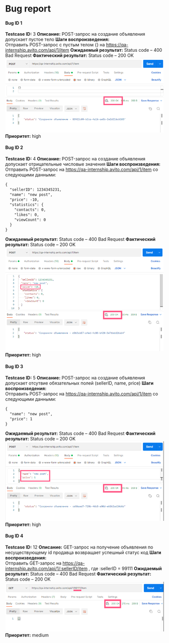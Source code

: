 # Bug report

#### Bug ID 	1
**Testcase ID:**
3
**Описание:**
POST-запрос на создание объявления допускает пустое тело
**Шаги воспроизведения:**	
Отправить POST-запрос с пустым телом {} на https://qa-internship.avito.com/api/1/item 
**Ожидаемый результат:**
Status code – 400 Bad Request
**Фактический результат:**
Status code – 200 OK
![Image](media/image1.png) 
**Приоритет:**
high

 #### Bug ID 	2
**Testcase ID:**
4
**Описание:**
POST-запрос на создание объявления допускает отрицательные числовые значения
**Шаги воспроизведения:**	
Отправить POST-запрос на https://qa-internship.avito.com/api/1/item 
со следующими данными:
```
{
  "sellerID": 1234345231,
  "name": "new post",
  "price": -10,
  "statistics": {
    "contacts": 0,
    "likes": 0,
    "viewCount": 0
  }
}
```
**Ожидаемый результат:**
Status code – 400 Bad Request
**Фактический результат:**
Status code – 200 OK
![Image](media/image2.png) 
**Приоритет:**
high

 #### Bug ID 	3
**Testcase ID:**
5
**Описание:**
POST-запрос на создание объявления допускает отсутвие обязательных полей (sellerID, name, price)
**Шаги воспроизведения:**	
Отправить POST-запрос на https://qa-internship.avito.com/api/1/item
со следующими данными:
```
{
  "name": "new post",
  "price": 1
}
```
**Ожидаемый результат:**
Status code – 400 Bad Request
**Фактический результат:**
Status code – 200 OK
![Image](media/image3.png) 
**Приоритет:**
high

 #### Bug ID 	4
**Testcase ID:**
12
**Описание:**
GET-запрос на получение объявления по несуществующему id продавца возвращает успешный статус код
**Шаги воспроизведения:**	
Отправить GET-запрос на https://qa-internship.avito.com/api/1/:sellerID/item , 
где :sellerID = 99111
**Ожидаемый результат:**
Status code – 400 Bad Request
**Фактический результат:**
Status code – 200 OK
![Image](media/image4.png) 
**Приоритет:**
medium